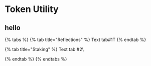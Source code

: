 # Token Utility

## hello  

{% tabs %}
{% tab title="Reflections" %}
Text tab#1T
{% endtab %}

{% tab title="Staking" %}
Text tab #2\

{% endtab %}
{% endtabs %}
